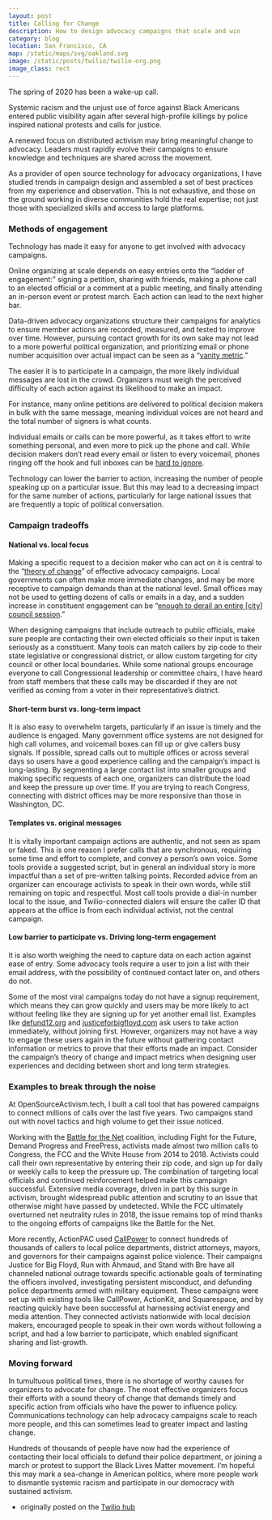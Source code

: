 ```yaml
---
layout: post
title: Calling for Change
description: How to design advocacy campaigns that scale and win
category: blog
location: San Francisco, CA
map: /static/maps/svg/oakland.svg
image: /static/posts/twilio/twilio-org.png
image_class: rect
---
```


The spring of 2020 has been a wake-up call.

Systemic racism and the unjust use of force against Black Americans entered public visibility again after several high-profile killings by police inspired national protests and calls for justice.

A renewed focus on distributed activism may bring meaningful change to advocacy. Leaders must rapidly evolve their campaigns to ensure knowledge and techniques are shared across the movement.

As a provider of open source technology for advocacy organizations, I have studied trends in campaign design and assembled a set of best practices from my experience and observation. This is not exhaustive, and those on the ground working in diverse communities hold the real expertise; not just those with specialized skills and access to large platforms.

### Methods of engagement

Technology has made it easy for anyone to get involved with advocacy campaigns.

Online organizing at scale depends on easy entries onto the “ladder of engagement:” signing a petition, sharing with friends, making a phone call to an elected official or a comment at a public meeting, and finally attending an in-person event or protest march. Each action can lead to the next higher bar.

Data-driven advocacy organizations structure their campaigns for analytics to ensure member actions are recorded, measured, and tested to improve over time. However, pursuing contact growth for its own sake may not lead to a more powerful political organization, and prioritizing email or phone number acquisition over actual impact can be seen as a “[vanity metric](https://journals.sagepub.com/doi/full/10.1177/2056305117750718).”

The easier it is to participate in a campaign, the more likely individual messages are lost in the crowd. Organizers must weigh the perceived difficulty of each action against its likelihood to make an impact.

For instance, many online petitions are delivered to political decision makers in bulk with the same message, meaning individual voices are not heard and the total number of signers is what counts.

Individual emails or calls can be more powerful, as it takes effort to write something personal, and even more to pick up the phone and call. While decision makers don’t read every email or listen to every voicemail, phones ringing off the hook and full inboxes can be [hard to ignore](https://www.nytimes.com/2016/11/22/us/politics/heres-why-you-should-call-not-email-your-legislators.html).

Technology can lower the barrier to action, increasing the number of people speaking up on a particular issue. But this may lead to a decreasing impact for the same number of actions, particularly for large national issues that are frequently a topic of political conversation.

### Campaign tradeoffs

#### National vs. local focus

Making a specific request to a decision maker who can act on it is central to the “[theory of change](https://diytoolkit.org/tools/theory-of-change/)” of effective advocacy campaigns. Local governments can often make more immediate changes, and may be more receptive to campaign demands than at the national level. Small offices may not be used to getting dozens of calls or emails in a day, and a sudden increase in constituent engagement can be “[enough to derail an entire [city] council session](https://twitter.com/coff33detective/status/1271463582312673281).”

When designing campaigns that include outreach to public officials, make sure people are contacting their own elected officials so their input is taken seriously as a constituent. Many tools can match callers by zip code to their state legislative or congressional district, or allow custom targeting for city council or other local boundaries. While some national groups encourage everyone to call Congressional leadership or committee chairs, I have heard from staff members that these calls may be discarded if they are not verified as coming from a voter in their representative’s district.

#### Short-term burst vs. long-term impact

It is also easy to overwhelm targets, particularly if an issue is timely and the audience is engaged. Many government office systems are not designed for high call volumes, and voicemail boxes can fill up or give callers busy signals. If possible, spread calls out to multiple offices or across several days so users have a good experience calling and the campaign’s impact is long-lasting. By segmenting a large contact list into smaller groups and making specific requests of each one, organizers can distribute the load and keep the pressure up over time. If you are trying to reach Congress, connecting with district offices may be more responsive than those in Washington, DC.

#### Templates vs. original messages

It is vitally important campaign actions are authentic, and not seen as spam or faked. This is one reason I prefer calls that are synchronous, requiring some time and effort to complete, and convey a person’s own voice. Some tools provide a suggested script, but in general an individual story is more impactful than a set of pre-written talking points. Recorded advice from an organizer can encourage activists to speak in their own words, while still remaining on topic and respectful. Most call tools provide a dial-in number local to the issue, and Twilio-connected dialers will ensure the caller ID that appears at the office is from each individual activist, not the central campaign.

#### Low barrier to participate vs. Driving long-term engagement

It is also worth weighing the need to capture data on each action against ease of entry. Some advocacy tools require a user to join a list with their email address, with the possibility of continued contact later on, and others do not.

Some of the most viral campaigns today do not have a signup requirement, which means they can grow quickly and users may be more likely to act without feeling like they are signing up for yet another email list. Examples like [defund12.org](https://defund12.org/) and [justiceforbigfloyd.com](https://www.justiceforbigfloyd.com/make-calls) ask users to take action immediately, without joining first. However, organizers may not have a way to engage these users again in the future without gathering contact information or metrics to prove that their efforts made an impact. Consider the campaign’s theory of change and impact metrics when designing user experiences and deciding between short and long term strategies.

### Examples to break through the noise

At OpenSourceActivism.tech, I built a call tool that has powered campaigns to connect millions of calls over the last five years. Two campaigns stand out with novel tactics and high volume to get their issue noticed.

Working with the [Battle for the Net](https://www.battleforthenet.com/) coalition, including Fight for the Future, Demand Progress and FreePress, activists made almost two million calls to Congress, the FCC and the White House from 2014 to 2018. Activists could call their own representative by entering their zip code, and sign up for daily or weekly calls to keep the pressure up. The combination of targeting local officials and continued reinforcement helped make this campaign successful. Extensive media coverage, driven in part by this surge in activism, brought widespread public attention and scrutiny to an issue that otherwise might have passed by undetected. While the FCC ultimately overturned net neutrality rules in 2018, the issue remains top of mind thanks to the ongoing efforts of campaigns like the Battle for the Net.

More recently, ActionPAC used [CallPower](https://www.opensourceactivism.tech/tools/callpower/) to connect hundreds of thousands of callers to local police departments, district attorneys, mayors, and governors for their campaigns against police violence. Their campaigns Justice for Big Floyd, Run with Ahmaud, and Stand with Bre have all channeled national outrage towards specific actionable goals of terminating the officers involved, investigating persistent misconduct, and defunding police departments armed with military equipment. These campaigns were set up with existing tools like CallPower, ActionKit, and Squarespace, and by reacting quickly have been successful at harnessing activist energy and media attention. They connected activists nationwide with local decision makers, encouraged people to speak in their own words without following a script, and had a low barrier to participate, which enabled significant sharing and list-growth.

### Moving forward

In tumultuous political times, there is no shortage of worthy causes for organizers to advocate for change. The most effective organizers focus their efforts with a sound theory of change that demands timely and specific action from officials who have the power to influence policy. Communications technology can help advocacy campaigns scale to reach more people, and this can sometimes lead to greater impact and lasting change.

Hundreds of thousands of people have now had the experience of contacting their local officials to defund their police department, or joining a march or protest to support the Black Lives Matter movement. I’m hopeful this may mark a sea-change in American politics, where more people work to dismantle systemic racism and participate in our democracy with sustained activism.

- originally posted on the [Twilio hub](https://www.twilio.com/hub/change-how-design-advocacy-campaigns-scale-and-win)
